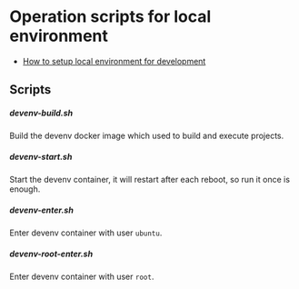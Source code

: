 # Operation scripts for local environment

- [ How to setup local environment for development](./docs/Setup.md)

## Scripts

##### devenv-build.sh

Build the devenv docker image which used to build and execute projects.

##### devenv-start.sh

Start the devenv container, it will restart after each reboot, so run it once is enough.

##### devenv-enter.sh

Enter devenv container with user `ubuntu`.

##### devenv-root-enter.sh

Enter devenv container with user `root`.
